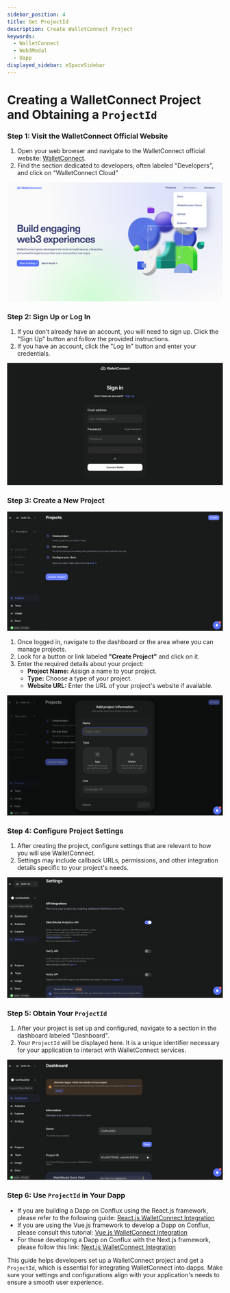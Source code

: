 ```yaml
---
sidebar_position: 4
title: Get ProjectId
description: Create WalletConnect Project
keywords:
  - WalletConnect
  - Web3Modal
  - Dapp
displayed_sidebar: eSpaceSidebar
---
```


# Creating a WalletConnect Project and Obtaining a `ProjectId`

### Step 1: Visit the WalletConnect Official Website

1. Open your web browser and navigate to the WalletConnect official website: [WalletConnect](https://walletconnect.com).
2. Find the section dedicated to developers, often labeled "Developers", and click on "WalletConnect Cloud"

[![Website](../img/walletconnect-website.png)](../img/walletconnect-website.png)

### Step 2: Sign Up or Log In

1. If you don’t already have an account, you will need to sign up. Click the "Sign Up" button and follow the provided instructions.
2. If you have an account, click the "Log In" button and enter your credentials.

[![Sign In](../img/walletconnect-sign-in.png)](../img/walletconnect-sign-in.png)

### Step 3: Create a New Project

[![Create Project](../img/walletconnect-create.png)](../img/walletconnect-create.png)

1. Once logged in, navigate to the dashboard or the area where you can manage projects.
2. Look for a button or link labeled **"Create Project"** and click on it.
3. Enter the required details about your project:
   - **Project Name:** Assign a name to your project.
   - **Type:** Choose a type of your project.
   - **Website URL:** Enter the URL of your project's website if available.

[![Create Project Detail](../img/walletconnect-create-detail.png)](../img/walletconnect-create-detail.png)

### Step 4: Configure Project Settings

1. After creating the project, configure settings that are relevant to how you will use WalletConnect.
2. Settings may include callback URLs, permissions, and other integration details specific to your project's needs.

[![Project Settings](../img/walletconnect-settings.png)](../img/walletconnect-settings.png)

### Step 5: Obtain Your `ProjectId`

1. After your project is set up and configured, navigate to a section in the dashboard labeled "Dashboard".
2. Your `ProjectId` will be displayed here. It is a unique identifier necessary for your application to interact with WalletConnect services.
   
[![Project Dashboard](../img/walletconnect-dashboard.png)](../img/walletconnect-dashboard.png)

### Step 6: Use `ProjectId` in Your Dapp

- If you are building a Dapp on Conflux using the React.js framework, please refer to the following guide: [React.js WalletConnect Integration](https://doc.confluxnetwork.org/docs/espace/tutorials/walletConnect/reactjs)
- If you are using the Vue.js framework to develop a Dapp on Conflux, please consult this tutorial: [Vue.js WalletConnect Integration](https://doc.confluxnetwork.org/docs/espace/tutorials/walletConnect/vuejs)
- For those developing a Dapp on Conflux with the Next.js framework, please follow this link: [Next.js WalletConnect Integration](https://doc.confluxnetwork.org/docs/espace/tutorials/walletConnect/nextjs)

This guide helps developers set up a WalletConnect project and get a `ProjectId`, which is essential for integrating WalletConnect into dapps. Make sure your settings and configurations align with your application's needs to ensure a smooth user experience.
